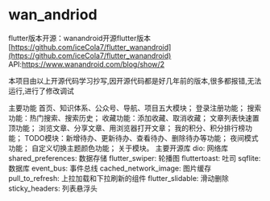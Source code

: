 # wan_andriod
flutter版本开源：wanandroid开源flutter版本
[https://github.com/iceCola7/flutter_wanandroid](https://github.com/iceCola7/flutter_wanandroid)
API:https://www.wanandroid.com/blog/show/2

本项目由以上开源代码学习抄写,因开源代码都是好几年前的版本,很多都报错,无法运行,进行了修改调试



主要功能
首页、知识体系、公众号、导航、项目五大模块；
登录注册功能；
搜索功能：热门搜索、搜索历史；
收藏功能：添加收藏、取消收藏；
文章列表快速置顶功能；
浏览文章、分享文章、用浏览器打开文章；
我的积分、积分排行榜功能；
TODO模块：新增待办、更新待办、查看待办、删除待办等功能；
夜间模式功能；
自定义切换主题颜色功能；
关于模块。
主要开源库
dio: 网络库
shared_preferences: 数据存储
flutter_swiper: 轮播图
fluttertoast: 吐司
sqflite: 数据库
event_bus: 事件总线
cached_network_image: 图片缓存
pull_to_refresh: 上拉加载和下拉刷新的组件
flutter_slidable: 滑动删除
sticky_headers: 列表悬浮头
